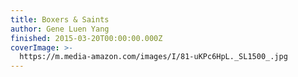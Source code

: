 ```yaml
---
title: Boxers & Saints
author: Gene Luen Yang
finished: 2015-03-20T00:00:00.000Z
coverImage: >-
  https://m.media-amazon.com/images/I/81-uKPc6HpL._SL1500_.jpg
---
```

